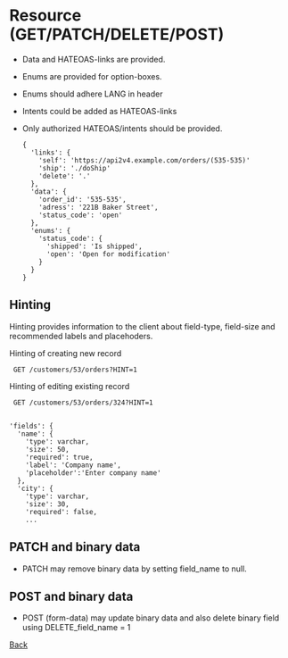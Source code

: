 # Resource (GET/PATCH/DELETE/POST)
- Data and HATEOAS-links are provided.
- Enums are provided for option-boxes.
- Enums should adhere LANG in header
- Intents could be added as HATEOAS-links
- Only authorized HATEOAS/intents should be provided.
    
      {
        'links': {
          'self': 'https://api2v4.example.com/orders/(535-535)'
          'ship': './doShip'
          'delete': '.'
        },
        'data': {
          'order_id': '535-535',
          'adress': '221B Baker Street',
          'status_code': 'open'
        },
        'enums': {
          'status_code': {
            'shipped': 'Is shipped',
            'open': 'Open for modification'
          }
        }
      }


## Hinting
Hinting provides information to the client about field-type, field-size and recommended labels and placehoders.

Hinting of creating new record

     GET /customers/53/orders?HINT=1

Hinting of editing existing record

     GET /customers/53/orders/324?HINT=1


    'fields': {
      'name': {
        'type': varchar,
        'size': 50,
        'required': true,
        'label': 'Company name',
        'placeholder':'Enter company name'
      },
      'city': {
        'type': varchar,
        'size': 30,
        'required': false,
        ...


## PATCH and binary data
- PATCH may remove binary data by setting field_name to null.

## POST and binary data
- POST (form-data) may update binary data and also delete binary field using DELETE_field_name = 1

[Back](README.md)
